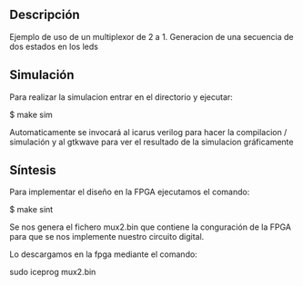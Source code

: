 ## Descripción
Ejemplo de uso de un multiplexor de 2 a 1. Generacion de una secuencia de dos estados en los leds

## Simulación

Para realizar la simulacion entrar en el directorio y ejecutar:

$ make sim

Automaticamente se invocará al icarus verilog para hacer la compilacion / simulación y al gtkwave para ver el resultado de la simulacion gráficamente

## Síntesis

Para implementar el diseño en la FPGA ejecutamos el comando:

$ make sint

Se nos genera el fichero mux2.bin que contiene la conguración de la FPGA para que se nos implemente nuestro circuito digital.

Lo descargamos en la fpga mediante el comando:

sudo iceprog mux2.bin





